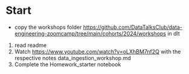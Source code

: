 # Start

- copy the workshops folder https://github.com/DataTalksClub/data-engineering-zoomcamp/tree/main/cohorts/2024/workshops in dlt

1) read readme
2) Watch https://www.youtube.com/watch?v=oLXhBM7nf2Q with the respective notes data_ingestion_workshop.md
3) Complete the Homework_starter notebook